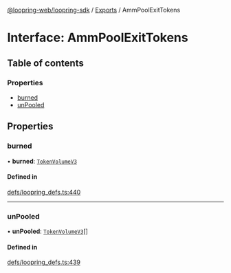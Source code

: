 [@loopring-web/loopring-sdk](../README.md) / [Exports](../modules.md) / AmmPoolExitTokens

# Interface: AmmPoolExitTokens

## Table of contents

### Properties

- [burned](AmmPoolExitTokens.md#burned)
- [unPooled](AmmPoolExitTokens.md#unpooled)

## Properties

### burned

• **burned**: [`TokenVolumeV3`](TokenVolumeV3.md)

#### Defined in

[defs/loopring_defs.ts:440](https://github.com/Loopring/loopring_sdk/blob/427d9da/src/defs/loopring_defs.ts#L440)

___

### unPooled

• **unPooled**: [`TokenVolumeV3`](TokenVolumeV3.md)[]

#### Defined in

[defs/loopring_defs.ts:439](https://github.com/Loopring/loopring_sdk/blob/427d9da/src/defs/loopring_defs.ts#L439)
